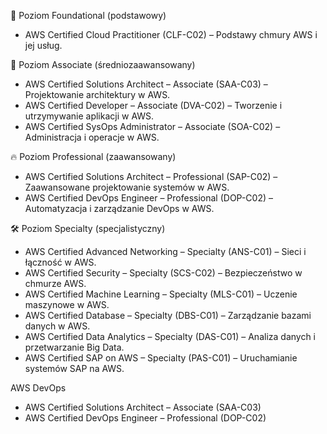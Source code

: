 🔹 Poziom Foundational (podstawowy)
* AWS Certified Cloud Practitioner (CLF-C02) – Podstawy chmury AWS i jej usług.

🔸 Poziom Associate (średniozaawansowany)
* AWS Certified Solutions Architect – Associate (SAA-C03) – Projektowanie architektury w AWS.
* AWS Certified Developer – Associate (DVA-C02) – Tworzenie i utrzymywanie aplikacji w AWS.
* AWS Certified SysOps Administrator – Associate (SOA-C02) – Administracja i operacje w AWS.

🔥 Poziom Professional (zaawansowany)
* AWS Certified Solutions Architect – Professional (SAP-C02) – Zaawansowane projektowanie systemów w AWS.
* AWS Certified DevOps Engineer – Professional (DOP-C02) – Automatyzacja i zarządzanie DevOps w AWS.

🛠 Poziom Specialty (specjalistyczny)
* AWS Certified Advanced Networking – Specialty (ANS-C01) – Sieci i łączność w AWS.
* AWS Certified Security – Specialty (SCS-C02) – Bezpieczeństwo w chmurze AWS.
* AWS Certified Machine Learning – Specialty (MLS-C01) – Uczenie maszynowe w AWS.
* AWS Certified Database – Specialty (DBS-C01) – Zarządzanie bazami danych w AWS.
* AWS Certified Data Analytics – Specialty (DAS-C01) – Analiza danych i przetwarzanie Big Data.
* AWS Certified SAP on AWS – Specialty (PAS-C01) – Uruchamianie systemów SAP na AWS.

AWS DevOps
* AWS Certified Solutions Architect – Associate (SAA-C03)
* AWS Certified DevOps Engineer – Professional (DOP-C02)
